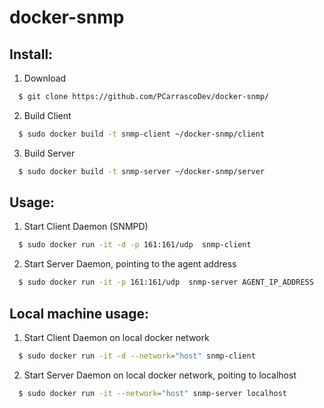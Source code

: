 # docker-snmp

## Install: 
1. Download
```bash
  $ git clone https://github.com/PCarrascoDev/docker-snmp/
```
2. Build Client
```bash
  $ sudo docker build -t snmp-client ~/docker-snmp/client
```
3. Build Server
```bash
  $ sudo docker build -t snmp-server ~/docker-snmp/server
```
## Usage:
1. Start Client Daemon (SNMPD)
```bash
  $ sudo docker run -it -d -p 161:161/udp  snmp-client
```
2. Start Server Daemon, pointing to the agent address
```bash
  $ sudo docker run -it -p 161:161/udp  snmp-server AGENT_IP_ADDRESS
```

## Local machine usage:
1. Start Client Daemon on local docker network
```bash
  $ sudo docker run -it -d --network="host" snmp-client
```
2. Start Server Daemon on local docker network, poiting to localhost
```bash
  $ sudo docker run -it --network="host" snmp-server localhost
```
